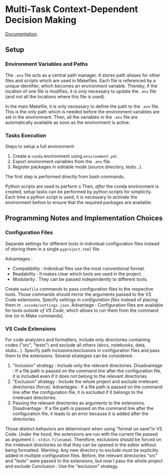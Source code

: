 # Multi-Task Context-Dependent Decision Making

[Documentation](https://esther-poniatowski.github.io/multitask-context-dependent-behavior/).

## Setup

### Environment Variables and Paths

The `.env` file acts as a central path manager. It stores path aliases for other files and scripts
which are used in Makefiles. Each file is referenced by a unique identifier, which becomes an
environment variable. Thereby, if the location of one file is modifies, it is only necessary
to update the `.env` file (and not all the locations where this file is used).

In the main Makefile, it is only necessary to define the path to the `.env` file. This is the only
path which is needed before the environment variables are set in the environment.
Then, all the variables in the `.env` file are automatically available as soon as the environment is
active.

### Tasks Execution

Steps to setup a full environment:

1. Create a `conda` environment using `environment.yml`.
2. Export environment variables from the `.env` file.
3. Register packages in editable mode (source directory, tests...).

The first step is performed directly from bash commands.

Python scripts are used to perform s
Then, *after* the conda environment is created, setup tasks can be performed by python scripts for
simplicity. Each time a python script is used, it is necessary to *activate* the environment before
to ensure that the required packages are available.


## Programming Notes and Implementation Choices

### Configuration Files

Separate settings for different tools in individual configuration files instead of storing them in a
single `pyproject.toml` file.

Advantages :

- Compatibility : Individual files use the most conventional format.
- Readability : It makes clear which tools are used in the project.
- Modularity : They can be passed independently to different tools.

Create `makefile` commands to pass configuration files to the respective tools. Those commands
should mirror the arguments passed to the VS Code extensions. Specify settings in *configuration
files* instead of placing them in `.vscode/settings.json`. Advantage : Configuration files are
available for tools *outside of VS Code*, which allows to run them from the command line (or in Make
commands).

### VS Code Extensions

For code analyzers and formatters, include only directories containing codes ("src", "tests")
and exclude all others (docs, notebooks, data, stubs...).
Specify path inclusions/exclusions in configuration files and pass them to the extensions.
Several strategies can be considered :
1. "Inclusion" strategy : Include only the relevant directories.
Disadvantage : If a file path is passed on the command line after the configuration file,
it is included even if it does not belong to the relevant directories.
2. "Exclusion" strategy : Include the whole project and exclude irrelevant directories (force).
Advantages : If a file path is passed on the command line after the configuration file,
it is excluded if it belongs to the irrelevant directories.
3. Passing the relevant directories as arguments to the extensions.
Disadvantage : If a file path is passed on the command line after the configuration file,
it leads to an error because it is added after the directories.

Those distinct behaviors are determinant when using "format on save"in VS Code.
Under the hood, the extensions are run with the current file passed as argument (`--stdin-filename`).
Therefore, exclusions should be forced on the irrelevant directories so that they can be opened
in the editor without being formatted.
Warning: Any new directory to exclude must be explicitly added in multiple configuration files.
Before, the relevant directories "src" and "tests" were passed to the extensions,
but now I pass the whole project and exclude
Conclusion : Use the "exclusion" strategy.
